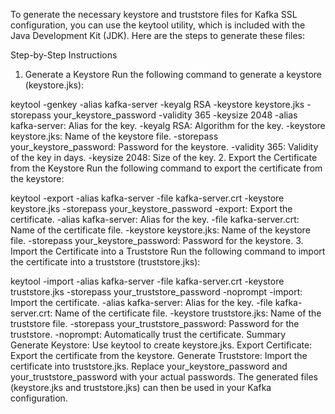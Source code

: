 To generate the necessary keystore and truststore files for Kafka SSL configuration, you can use the keytool utility, which is included with the Java Development Kit (JDK). Here are the steps to generate these files:

Step-by-Step Instructions
1. Generate a Keystore
Run the following command to generate a keystore (keystore.jks):

keytool -genkey -alias kafka-server -keyalg RSA -keystore keystore.jks -storepass your_keystore_password -validity 365 -keysize 2048
-alias kafka-server: Alias for the key.
-keyalg RSA: Algorithm for the key.
-keystore keystore.jks: Name of the keystore file.
-storepass your_keystore_password: Password for the keystore.
-validity 365: Validity of the key in days.
-keysize 2048: Size of the key.
2. Export the Certificate from the Keystore
Run the following command to export the certificate from the keystore:

keytool -export -alias kafka-server -file kafka-server.crt -keystore keystore.jks -storepass your_keystore_password
-export: Export the certificate.
-alias kafka-server: Alias for the key.
-file kafka-server.crt: Name of the certificate file.
-keystore keystore.jks: Name of the keystore file.
-storepass your_keystore_password: Password for the keystore.
3. Import the Certificate into a Truststore
Run the following command to import the certificate into a truststore (truststore.jks):

keytool -import -alias kafka-server -file kafka-server.crt -keystore truststore.jks -storepass your_truststore_password -noprompt
-import: Import the certificate.
-alias kafka-server: Alias for the key.
-file kafka-server.crt: Name of the certificate file.
-keystore truststore.jks: Name of the truststore file.
-storepass your_truststore_password: Password for the truststore.
-noprompt: Automatically trust the certificate.
Summary
Generate Keystore: Use keytool to create keystore.jks.
Export Certificate: Export the certificate from the keystore.
Generate Truststore: Import the certificate into truststore.jks.
Replace your_keystore_password and your_truststore_password with your actual passwords. The generated files (keystore.jks and truststore.jks) can then be used in your Kafka configuration.